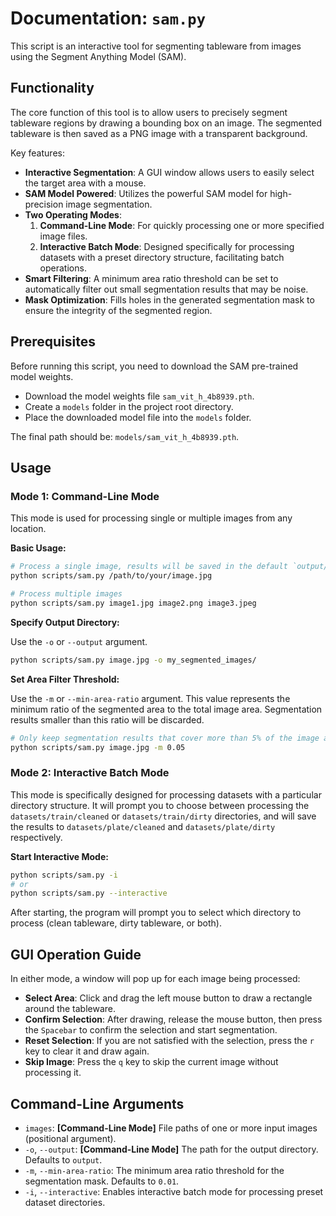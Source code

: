 # Documentation: `sam.py`

This script is an interactive tool for segmenting tableware from images using the Segment Anything Model (SAM).

## Functionality

The core function of this tool is to allow users to precisely segment tableware regions by drawing a bounding box on an image. The segmented tableware is then saved as a PNG image with a transparent background.

Key features:

*   **Interactive Segmentation**: A GUI window allows users to easily select the target area with a mouse.
*   **SAM Model Powered**: Utilizes the powerful SAM model for high-precision image segmentation.
*   **Two Operating Modes**:
    1.  **Command-Line Mode**: For quickly processing one or more specified image files.
    2.  **Interactive Batch Mode**: Designed specifically for processing datasets with a preset directory structure, facilitating batch operations.
*   **Smart Filtering**: A minimum area ratio threshold can be set to automatically filter out small segmentation results that may be noise.
*   **Mask Optimization**: Fills holes in the generated segmentation mask to ensure the integrity of the segmented region.

## Prerequisites

Before running this script, you need to download the SAM pre-trained model weights.

*   Download the model weights file `sam_vit_h_4b8939.pth`.
*   Create a `models` folder in the project root directory.
*   Place the downloaded model file into the `models` folder.

The final path should be: `models/sam_vit_h_4b8939.pth`.

## Usage

### Mode 1: Command-Line Mode

This mode is used for processing single or multiple images from any location.

**Basic Usage:**

```bash
# Process a single image, results will be saved in the default `output/` directory
python scripts/sam.py /path/to/your/image.jpg

# Process multiple images
python scripts/sam.py image1.jpg image2.png image3.jpeg
```

**Specify Output Directory:**

Use the `-o` or `--output` argument.

```bash
python scripts/sam.py image.jpg -o my_segmented_images/
```

**Set Area Filter Threshold:**

Use the `-m` or `--min-area-ratio` argument. This value represents the minimum ratio of the segmented area to the total image area. Segmentation results smaller than this ratio will be discarded.

```bash
# Only keep segmentation results that cover more than 5% of the image area
python scripts/sam.py image.jpg -m 0.05
```

### Mode 2: Interactive Batch Mode

This mode is specifically designed for processing datasets with a particular directory structure. It will prompt you to choose between processing the `datasets/train/cleaned` or `datasets/train/dirty` directories, and will save the results to `datasets/plate/cleaned` and `datasets/plate/dirty` respectively.

**Start Interactive Mode:**

```bash
python scripts/sam.py -i
# or
python scripts/sam.py --interactive
```

After starting, the program will prompt you to select which directory to process (clean tableware, dirty tableware, or both).

## GUI Operation Guide

In either mode, a window will pop up for each image being processed:

*   **Select Area**: Click and drag the left mouse button to draw a rectangle around the tableware.
*   **Confirm Selection**: After drawing, release the mouse button, then press the `Spacebar` to confirm the selection and start segmentation.
*   **Reset Selection**: If you are not satisfied with the selection, press the `r` key to clear it and draw again.
*   **Skip Image**: Press the `q` key to skip the current image without processing it.

## Command-Line Arguments

*   `images`: **[Command-Line Mode]** File paths of one or more input images (positional argument).
*   `-o`, `--output`: **[Command-Line Mode]** The path for the output directory. Defaults to `output`.
*   `-m`, `--min-area-ratio`: The minimum area ratio threshold for the segmentation mask. Defaults to `0.01`.
*   `-i`, `--interactive`: Enables interactive batch mode for processing preset dataset directories.
